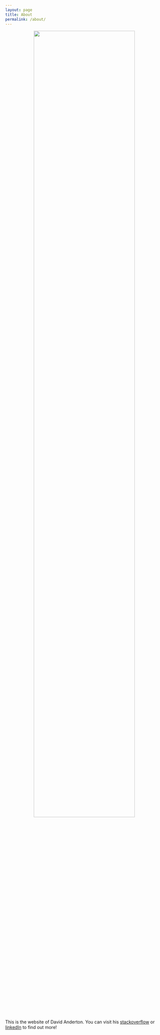 ```yaml
---
layout: page
title: About
permalink: /about/
---
```


<center>
  <img src="{{ site.baseurl }}/assets/img/profileAbout.jpg" style="width:80%">
</center>
<br/>
This is the website of David Anderton. You can visit his <a href="http://stackoverflow.com/users/3700836/david-anderton?tab=profile" target="_blank">stackoverflow</a> or <a href="https://uk.linkedin.com/in/dwanderton" target="_blank">linkedIn</a> to find out more!


